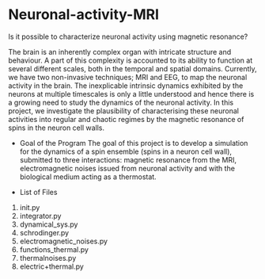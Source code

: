 # Neuronal-activity-MRI
 Is it possible to characterize neuronal activity using magnetic resonance?
 
The brain is an inherently complex organ with intricate structure and behaviour. A part of this complexity is accounted to its ability to function at several different scales, both in the temporal and spatial domains. Currently, we have two non-invasive techniques; MRI and EEG, to map the neuronal activity in the brain. The inexplicable intrinsic dynamics exhibited by the neurons at multiple timescales is only a little understood and hence there is a growing need to study the dynamics of the neuronal activity. In this project, we investigate the plausibility of characterising these neuronal activities into regular and chaotic regimes by the magnetic resonance of spins in the neuron cell walls.

- Goal of the Program
The goal of this project is to develop a simulation for the dynamics of a spin ensemble (spins in a neuron cell wall), submitted to three interactions: magnetic resonance from the MRI, electromagnetic noises issued from neuronal activity and with the biological medium acting as a thermostat.

- List of Files
1) init.py
2) integrator.py
3) dynamical_sys.py
4) schrodinger.py
5) electromagnetic_noises.py
6) functions_thermal.py
7) thermalnoises.py
8) electric+thermal.py
